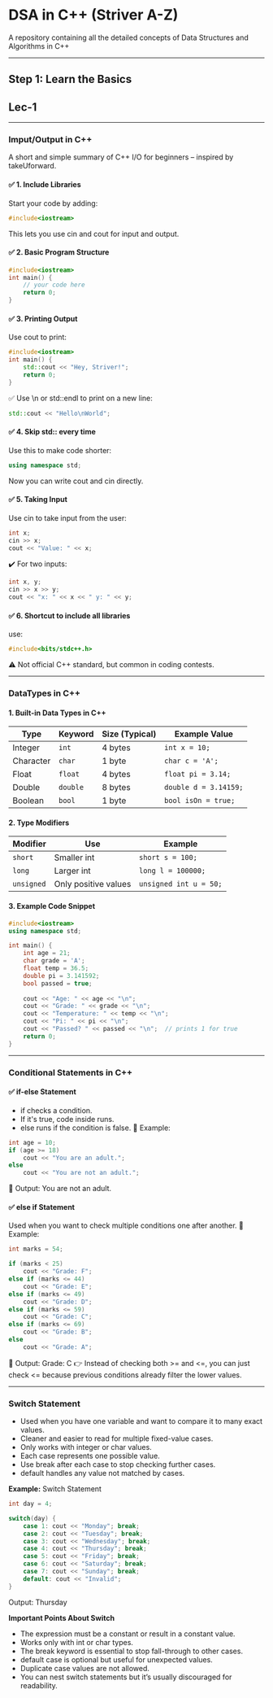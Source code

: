 # DSA in C++ (Striver A-Z)
A repository containing all the detailed concepts of Data Structures and Algorithms in C++ 

----

## Step 1: Learn the Basics 
## Lec-1
----
### Imput/Output in C++
A short and simple summary of C++ I/O for beginners – inspired by takeUforward.


#### ✅ 1. Include Libraries
Start your code by adding:
```cpp
#include<iostream>
```
This lets you use cin and cout for input and output.

#### ✅ 2. Basic Program Structure
```cpp
#include<iostream>
int main() {
    // your code here
    return 0;
}
```

#### ✅ 3. Printing Output
Use cout to print:
```cpp
#include<iostream>
int main() {
    std::cout << "Hey, Striver!";
    return 0;
}
```
✅ Use \n or std::endl to print on a new line:
```cpp
std::cout << "Hello\nWorld";
```

#### ✅ 4. Skip std:: every time
Use this to make code shorter:
```cpp
using namespace std;
```
Now you can write cout and cin directly.

####  ✅ 5. Taking Input
Use cin to take input from the user:
```cpp
int x;
cin >> x;
cout << "Value: " << x;
```
✔️ For two inputs:
```cpp
int x, y;
cin >> x >> y;
cout << "x: " << x << " y: " << y;
```

#### ✅ 6. Shortcut to include all libraries
use:
```cpp
#include<bits/stdc++.h>
```
⚠️ Not official C++ standard, but common in coding contests.

----
### DataTypes in C++
#### 1. Built-in Data Types in C++
| Type      | Keyword | Size (Typical) | Example Value         |
|-----------|---------|----------------|------------------------|
| Integer   | `int`   | 4 bytes        | `int x = 10;`          |
| Character | `char`  | 1 byte         | `char c = 'A';`        |
| Float     | `float` | 4 bytes        | `float pi = 3.14;`     |
| Double    | `double`| 8 bytes        | `double d = 3.14159;`  |
| Boolean   | `bool`  | 1 byte         | `bool isOn = true;`    |

#### 2. Type Modifiers
| Modifier   | Use                 | Example                 |
|------------|---------------------|--------------------------|
| `short`    | Smaller int         | `short s = 100;`         |
| `long`     | Larger int          | `long l = 100000;`       |
| `unsigned` | Only positive values| `unsigned int u = 50;`   |

#### 3. Example Code Snippet
```cpp
#include<iostream>
using namespace std;

int main() {
    int age = 21;
    char grade = 'A';
    float temp = 36.5;
    double pi = 3.141592;
    bool passed = true;
    
    cout << "Age: " << age << "\n";
    cout << "Grade: " << grade << "\n";
    cout << "Temperature: " << temp << "\n";
    cout << "Pi: " << pi << "\n";
    cout << "Passed? " << passed << "\n";  // prints 1 for true
    return 0;
}
```

-----

### Conditional Statements in C++
#### ✅ if-else Statement
- if checks a condition.
- If it's true, code inside runs.
- else runs if the condition is false.
 🧪 Example:
```cpp
int age = 10;
if (age >= 18)
    cout << "You are an adult.";
else
    cout << "You are not an adult.";
```
🧾 Output: You are not an adult.

#### ✅ else if Statement
Used when you want to check multiple conditions one after another.
 🧪 Example:
```cpp
int marks = 54;

if (marks < 25)
    cout << "Grade: F";
else if (marks <= 44)
    cout << "Grade: E";
else if (marks <= 49)
    cout << "Grade: D";
else if (marks <= 59)
    cout << "Grade: C";
else if (marks <= 69)
    cout << "Grade: B";
else
    cout << "Grade: A";

```
🧾 Output: Grade: C
👉 Instead of checking both >= and <=, you can just check <= because previous conditions already filter the lower values.

----

### Switch Statement
- Used when you have one variable and want to compare it to many exact values.
- Cleaner and easier to read for multiple fixed-value cases.
- Only works with integer or char values.
- Each case represents one possible value.
- Use break after each case to stop checking further cases.
- default handles any value not matched by cases.

**Example:** Switch Statement
```cpp
int day = 4;

switch(day) {
    case 1: cout << "Monday"; break;
    case 2: cout << "Tuesday"; break;
    case 3: cout << "Wednesday"; break;
    case 4: cout << "Thursday"; break;
    case 5: cout << "Friday"; break;
    case 6: cout << "Saturday"; break;
    case 7: cout << "Sunday"; break;
    default: cout << "Invalid"; 
}
```
Output: Thursday

**Important Points About Switch**
- The expression must be a constant or result in a constant value.
- Works only with int or char types.
- The break keyword is essential to stop fall-through to other cases.
- default case is optional but useful for unexpected values.
- Duplicate case values are not allowed.
- You can nest switch statements but it’s usually discouraged for readability.









